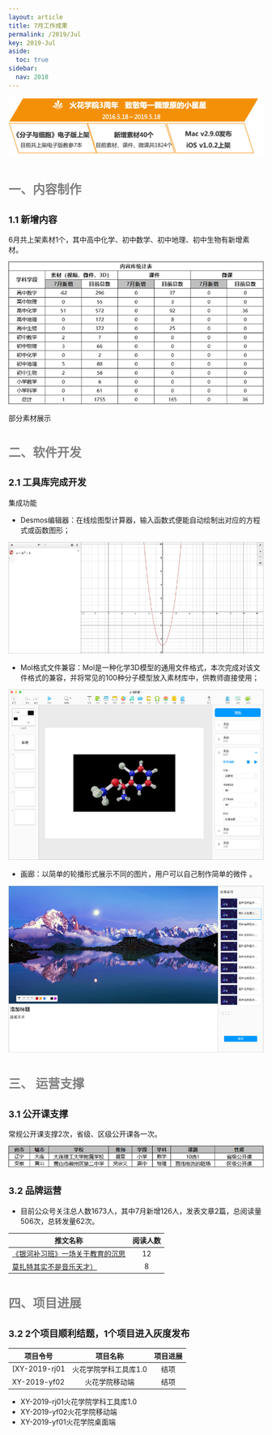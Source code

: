 ```yaml
---
layout: article
title: 7月工作成果
permalink: /2019/Jul
key: 2019-Jul
aside:
  toc: true
sidebar:
  nav: 2018
---
```


<bro/><bro/>

![avatar](images/20190500.png)

# <font size="5" color="gray">一、内容制作</font>

## <font size="4" >1.1 新增内容</font>

6月共上架素材1个，其中高中化学、初中数学、初中地理、初中生物有新增素材。

![avatar](images/2019073101.png)

部分素材展示

# <font size="5" color="gray">二、软件开发</font>

## <font size="4" >2.1 工具库完成开发</font>

集成功能

- Desmos编辑器：在线绘图型计算器，输入函数式便能自动绘制出对应的方程式或函数图形；

![avatar](images/2019073102.png)

- Mol格式文件兼容：Mol是一种化学3D模型的通用文件格式，本次完成对该文件格式的兼容，并将常见的100种分子模型放入素材库中，供教师直接使用；

![avatar](images/2019073103.png)

- 画廊：以简单的轮播形式展示不同的图片，用户可以自己制作简单的微件 。

![avatar](images/2019073104.png)

# <font size="5" color="gray">三、	运营支撑</font>

## <font size="4" >3.1 公开课支撑</font>

常规公开课支撑2次，省级、区级公开课各一次。

![avatar](images/2019073105.png)

## <font size="4" >3.2 品牌运营</font>

- 目前公众号关注总人数1673人，其中7月新增126人，发表文章2篇，总阅读量506次，总转发量62次。

| 推文名称 |  阅读人数  | 
|-------------|:------:|
[《银河补习班》一场关于教育的沉思](https://mp.weixin.qq.com/s/bzX4gUtwKVVESyAiEeUHrQ)|	12|
|[莫扎特其实不是音乐天才） ](https://mp.weixin.qq.com/s/Wzpiev-nUmLptD1JO_Ws2Q)|	8|

# <font size="5" color="gray">四、项目进展</font>

## <font size="4" >3.2 2个项目顺利结题，1个项目进入灰度发布</font>

| 项目令号 |  项目名称 | 项目进展 |
|-------------|:------:|:------:|
[XY-2019-rj01|	火花学院学科工具库1.0|结项|
|XY-2019-yf02 |火花学院移动端|	结项|

- XY-2019-rj01火花学院学科工具库1.0
- XY-2019-yf02火花学院移动端
- XY-2019-yf01火花学院桌面端



